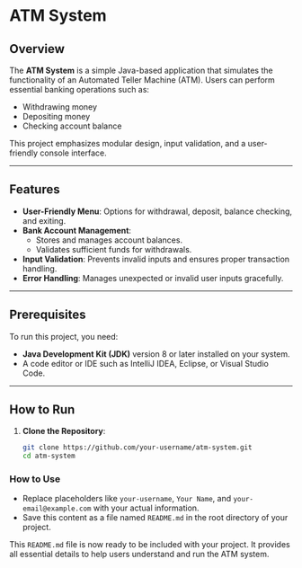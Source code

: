 # ATM System

## Overview

The **ATM System** is a simple Java-based application that simulates the functionality of an Automated Teller Machine (ATM). Users can perform essential banking operations such as:
- Withdrawing money
- Depositing money
- Checking account balance

This project emphasizes modular design, input validation, and a user-friendly console interface.

---

## Features

- **User-Friendly Menu**: Options for withdrawal, deposit, balance checking, and exiting.
- **Bank Account Management**:
  - Stores and manages account balances.
  - Validates sufficient funds for withdrawals.
- **Input Validation**: Prevents invalid inputs and ensures proper transaction handling.
- **Error Handling**: Manages unexpected or invalid user inputs gracefully.

---

## Prerequisites

To run this project, you need:
- **Java Development Kit (JDK)** version 8 or later installed on your system.
- A code editor or IDE such as IntelliJ IDEA, Eclipse, or Visual Studio Code.

---

## How to Run

1. **Clone the Repository**:
   ```bash
   git clone https://github.com/your-username/atm-system.git
   cd atm-system


### How to Use
- Replace placeholders like `your-username`, `Your Name`, and `your-email@example.com` with your actual information.
- Save this content as a file named `README.md` in the root directory of your project.

This `README.md` file is now ready to be included with your project. It provides all essential details to help users understand and run the ATM system.
